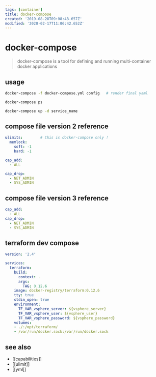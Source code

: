 ```yaml
---
tags: [container]
title: docker-compose
created: '2019-08-28T09:08:43.657Z'
modified: '2020-02-17T11:06:42.652Z'
---
```


# docker-compose

> docker-compose is a tool for defining and running multi-container docker applications

## usage
```sh
docker-compose -f docker-compose.yml config   # render final yaml

docker-compose ps

docker-compose up -d service_name
```

## compose file version 2 reference
```yml
ulimits:        # this is docker-compose only !
  memlock:
    soft: -1
    hard: -1

cap_add:
  - ALL

cap_drop:
  - NET_ADMIN
  - SYS_ADMIN
```

## compose file version 3 reference
```yml
cap_add:
  - ALL
cap_drop:
  - NET_ADMIN
  - SYS_ADMIN
```

## terraform dev compose
```yml
version: '2.4'

services:
  terraform:
    build:
      context: .
      args:
        TAG: 0.12.6
    image: docker-registry/terraform:0.12.6
    tty: true
    stdin_open: true
    environment:
      TF_VAR_vsphere_server: ${vsphere_server}
      TF_VAR_vsphere_user: ${vsphere_user}
      TF_VAR_vsphere_password: ${vsphere_password}
    volumes:
    - ./:/opt/terraform/
    - /var/run/docker.sock:/var/run/docker.sock
```

## see also
- [[capabilities]]
- [[ulimit]]
- [[yml]]
